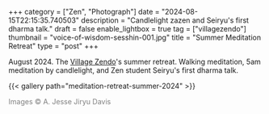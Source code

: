 +++
category = ["Zen", "Photograph"]
date = "2024-08-15T22:15:35.740503"
description = "Candlelight zazen and Seiryu's first dharma talk."
draft = false
enable_lightbox = true
tag = ["villagezendo"]
thumbnail = "voice-of-wisdom-sesshin-001.jpg"
title = "Summer Meditation Retreat"
type = "post"
+++

August 2024. The [Village Zendo](https://villagezendo.org/)'s summer retreat. Walking meditation, 5am meditation by candlelight, and Zen student Seiryu's first dharma talk. 

{{< gallery path="meditation-retreat-summer-2024" >}}

<span style="color: gray">Images &copy; A. Jesse Jiryu Davis</span>
